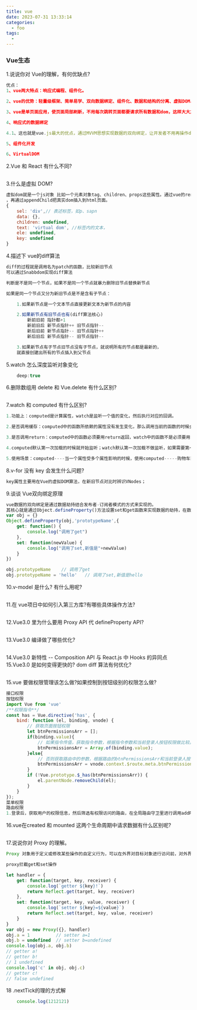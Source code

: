 ```yaml
---
title: vue
date: 2023-07-31 13:33:14
categories:
  - foo
tags:
  - 
---
```


### Vue生态

1.说说你对 Vue的理解，有何优缺点?

```js
优点：
1、vue两大特点：响应式编程、组件化。

2、vue的优势：轻量级框架、简单易学、双向数据绑定、组件化、数据和结构的分离、虚拟DOM、运行速度快。

3、vue是单页面应用，使页面局部刷新，不用每次跳转页面都要请求所有数据和dom，这样大大加快了访问速度和提升用户体验。而且他的第三方ui库很多节省开发时间。

4、响应式的数据绑定

4.1、这也就是vue.js最大的优点，通过MVVM思想实现数据的双向绑定，让开发者不用再操作dom对象，有更多的时间去思考业务逻辑

5、组件化开发

6、VirtualDOM

```

2.Vue 和 React 有什么不同?

```js

```

3.什么是虚拟 DOM?

```js
虚拟dom就是一个js对象 比如一个元素对象tag、children、props这些属性。通过vue的render函数把虚拟dom转化为真实dom
，再通过appendChild把真实dom插入到html页面。
{
    sel: 'div',// 表述标签，如p、sapn
    data: {},
    children: undefined,
    text: 'virtual dom', //标签内的文本，
    ele: undefined,
    key: undefined
}

```

4.描述下 vue的diff算法

```js
diff的过程就是调用名为patch的函数，比较新旧节点
可以通过Snabbdom实现diff算法

判断是不是同一个节点，如果不是同一个节点就暴力删除旧节点替换新节点

如果是同一个节点又分为新旧节点是不是含有子节点：

    1.如果新节点是一个文本节点直接更新文本为新节点的内容

    2.如果新节点有旧节点也有(diff算法核心)
        新前旧前 指针都+1
        新前旧后 新节点指针++ 旧节点指针--
        新后旧前 新节点指针-- 旧节点指针++
        新后旧后 新节点指针-- 旧节点指针--

    3.如果新节点有子节点旧节点没有子节点，就说明所有的节点都是最新的，
    就直接创建出所有的节点插入到父节点

```

5.watch 怎么深度监听对象变化

```js
    deep:true
```

6.删除数组用 delete 和 Vue.delete 有什么区别?

```js

```

7.watch 和 computed 有什么区别?

```js
1.功能上：computed是计算属性，watch是监听一个值的变化，然后执行对应的回调。

2.是否调用缓存：computed中的函数所依赖的属性没有发生变化，那么调用当前的函数的时候会从缓存中读取，而watch在每次监听的值发生变化的时候都会执行回调。

3.是否调用return：computed中的函数必须要用return返回，watch中的函数不是必须要用return。

4.computed默认第一次加载的时候就开始监听；watch默认第一次加载不做监听，如果需要第一次加载做监听，添加immediate属性，设置为true（immediate:true）

5.使用场景：computed----当一个属性受多个属性影响的时候，使用computed-----购物车商品结算。watch–当一条数据影响多条数据的时候，使用watch-----搜索框.

```

8.v-for 没有 key 会发生什么问题?

```js
key属性主要用在Vue的虚拟DOM算法，在新旧节点对比时辨识VNodes；
```

9.谈谈 Vue双向绑定原理

```js
vue数据的双向绑定是通过数据劫持结合发布者-订阅者模式的方式来实现的。
其核心就是通过Object.defineProperty()方法设置set和get函数来实现数据的劫持，在数据变化时发布消息给订阅者，触发相应的监听回调。
var obj = {}
Object.defineProperty(obj,'prototypeName',{
	get: function() { 
		console.log("调用了get") 
	},
	set: function(newValue) {
		console.log("调用了set,新值是"+newValue)  
	}
})

obj.prototypeName    // 调用了get
obj.prototypeName = 'hello'   // 调用了set,新值是hello


```

10.v-model 是什么? 有什么用呢?

```js

```

11.在 vue项日中如何引入第三方库?有哪些具体操作方法?

```js

```

12.Vue3.0 里为什么要用 Proxy API 代 defineProperty API?

```js

```

13.Vue3.0 编译做了哪些优化?

```js

```

14.Vue3.0 新特性 -- Composition API 与 React.js 中 Hooks 的异同点15.Vue3.0 是如何变得更快的? dom diff 算法有何优化?

```js

```

15.vue 要做权限管理该怎么做?如果控制到按钮级别的权限怎么做?

```js
接口权限
按钮权限
import Vue from 'vue'
/**权限指令**/
const has = Vue.directive('has', {
    bind: function (el, binding, vnode) {
        // 获取页面按钮权限
        let btnPermissionsArr = [];
        if(binding.value){
            // 如果指令传值，获取指令参数，根据指令参数和当前登录人按钮权限做比较。
            btnPermissionsArr = Array.of(binding.value);
        }else{
            // 否则获取路由中的参数，根据路由的btnPermissionsArr和当前登录人按钮权限做比较。
            btnPermissionsArr = vnode.context.$route.meta.btnPermissions;
        }
        if (!Vue.prototype.$_has(btnPermissionsArr)) {
            el.parentNode.removeChild(el);
        }
    }
});
菜单权限
路由权限
1.登录后，获取用户的权限信息，然后筛选有权限访问的路由，在全局路由守卫里进行调用addRoutes添加路由

```

16.vue在created 和 mounted 这两个生命周期中请求数据有什么区别呢?

```js

```

17.说说你对 Proxy 的理解。

```js
Proxy 对象用于定义或修改某些操作的自定义行为，可以在外界对目标对象进行访问前，对外界的访问进行改写。

proxy拦截get和set操作

let handler = {
    get: function(target, key, receiver) {
        console.log(`getter ${key}!`)
        return Reflect.get(target, key, receiver)
    },
    set: function(target, key, value, receiver) {
        console.log(`setter ${key}=${value}`)
        return Reflect.set(target, key, value, receiver)
    }
}
var obj = new Proxy({}, handler)
obj.a = 1          // setter a=1
obj.b = undefined  // setter b=undefined
console.log(obj.a, obj.b)
// getter a!
// getter b!
// 1 undefined
console.log('c' in obj, obj.c)
// getter c!
// false undefined
```
18 .nextTick的理的方式解
```js
    console.log(1212121)
```